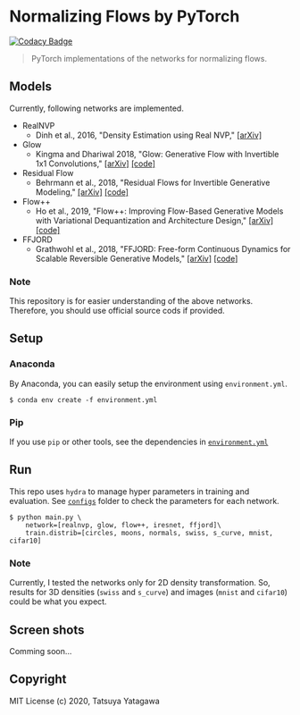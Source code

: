 Normalizing Flows by PyTorch
===

[![Codacy Badge](https://app.codacy.com/project/badge/Grade/95bd163ba34a495789e073b94bd2da3d)](https://www.codacy.com/gh/tatsy/normalizing-flows-pytorch/dashboard?utm_source=github.com&amp;utm_medium=referral&amp;utm_content=tatsy/normalizing-flows-pytorch&amp;utm_campaign=Badge_Grade)

> PyTorch implementations of the networks for normalizing flows.

Models
---

Currently, following networks are implemented.

* RealNVP
  * Dinh et al., 2016, "Density Estimation using Real NVP," [[arXiv]](https://arxiv.org/abs/1605.08803)
* Glow
  * Kingma and Dhariwal 2018, "Glow: Generative Flow with Invertible 1x1 Convolutions," [[arXiv]](https://arxiv.org/abs/1807.03039v2) [[code]](https://github.com/openai/glow)
* Residual Flow
  * Behrmann et al., 2018, "Residual Flows for Invertible Generative Modeling," [[arXiv]](https://arxiv.org/abs/1906.02735) [[code]](https://github.com/rtqichen/residual-flows)
* Flow++
  * Ho et al., 2019, "Flow++: Improving Flow-Based Generative Models with Variational Dequantization and Architecture Design," [[arXiv]](https://arxiv.org/abs/1902.00275) [[code]](https://github.com/aravindsrinivas/flowpp)
* FFJORD
  * Grathwohl et al., 2018, "FFJORD: Free-form Continuous Dynamics for Scalable Reversible Generative Models," [[arXiv]](https://arxiv.org/abs/1810.01367) [[code]](https://github.com/rtqichen/ffjord)


### Note

This repository is for easier understanding of the above networks. Therefore, you should use official source cods if provided.

Setup
---

### Anaconda

By Anaconda, you can easily setup the environment using `environment.yml`.

```shell
$ conda env create -f environment.yml
```

### Pip

If you use `pip` or other tools, see the dependencies in [`environment.yml`](./environment.yml)

Run
---

This repo uses `hydra` to manage hyper parameters in training and evaluation. See [`configs`](./configs) folder to check the parameters for each network.

```shell
$ python main.py \
    network=[realnvp, glow, flow++, iresnet, ffjord]\
    train.distrib=[circles, moons, normals, swiss, s_curve, mnist, cifar10]
```

### Note

Currently, I tested the networks only for 2D density transformation. So, results for 3D densities (`swiss` and `s_curve`) and images (`mnist` and `cifar10`) could be what you expect.

Screen shots
---

Comming soon...

Copyright
---

MIT License (c) 2020, Tatsuya Yatagawa
